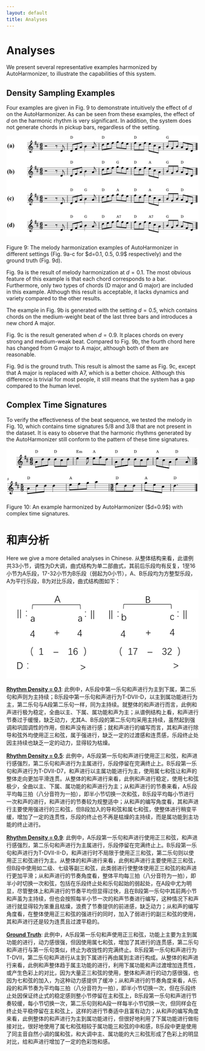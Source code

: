 ```yaml
---
layout: default
title: Analyses
---
```


<script src="https://cdn.mathjax.org/mathjax/latest/MathJax.js?config=TeX-AMS-MML_HTMLorMML" type="text/javascript"></script>
<script type="text/x-mathjax-config">
    MathJax.Hub.Config({
        tex2jax: {
        skipTags: ['script', 'noscript', 'style', 'textarea', 'pre'],
        inlineMath: [['$','$']]
        }
    });
</script>

# Analyses
We present several representative examples harmonized by AutoHarmonizer, to illustrate the capabilities of this system.

## Density Sampling Examples
Four examples are given in Fig. 9 to demonstrate intuitively the effect of $d$ on the AutoHarmonizer. As can be seen from these examples, the effect of $d$ on the harmonic rhythm is very significant. In addition, the system does not generate chords in pickup bars, regardless of the setting.

<center><img src="figs/fig9.png" alt="/fig9" style="zoom:80%"></center>
<br>
Figure 9: The melody harmonization examples of AutoHarmonizer in different settings (Fig. 9a-c for $d=0.1, 0.5, 0.9$ respectively) and the ground truth (Fig. 9d).
<br>

Fig. 9a is the result of melody harmonization at $d=0.1$. The most obvious feature of this example is that each chord corresponds to a bar. Furthermore, only two types of chords (D major and G major) are included in this example. Although this result is acceptable, it lacks dynamics and variety compared to the other results. 

The example in Fig. 9b is generated with the setting $d=0.5$, which contains chords on the medium-weight beat of the last three bars and introduces a new chord A major.

Fig. 9c is the result generated when $d=0.9$. It places chords on every strong and medium-weak beat. Compared to Fig. 9b, the fourth chord here has changed from G major to A major, although both of them are reasonable.

Fig. 9d is the ground truth. This result is almost the same as Fig. 9c, except that A major is replaced with A7, which is a better choice. Although this difference is trivial for most people, it still means that the system has a gap compared to the human level.

## Complex Time Signatures
To verify the effectiveness of the beat sequence, we tested the melody in Fig. 10, which contains time signatures 5/8 and 3/8 that are not present in the dataset. It is easy to observe that the harmonic rhythms generated by the AutoHarmonizer still conform to the pattern of these time signatures.

<center><img src="figs/fig10.png" alt="/fig10" style="zoom:80%"></center>
<br>
Figure 10: An example harmonized by AutoHarmonizer ($d=0.9$) with complex time signatures.
<br>

# 和声分析

Here we give a more detailed analyses in Chinese. 从整体结构来看，此谱例共33小节，调性为D大调，曲式结构为单二部曲式，其前后乐段均有反复，1至16小节为A乐段，17-32小节为B乐段（弱起为0小节），A、B乐段均为方整型乐段，A为平行乐段，B为对比乐段，曲式结构图如下：

<center><img src="figs/analyse.png" alt="/analyse" style="zoom:60%"></center>

**[Rhythm Density = 0.1](pdf/outputs-0.1/jigs51.pdf)**: 此例中，A乐段中第一乐句和声进行为主到下属，第二乐句和声则为主持续；B乐段中第一乐句和声进行为T-DVII-D，以主到属功能进行为主，第二乐句与A段第二乐句一样，同为主持续。就整体的和声进行而言，此例和声进行极为稳定，全曲以主、下属、属功能和声为主；从谱例结构上看，和声进行节奏过于缓慢，缺乏动力，尤其A、B乐段的第二乐句均采用主持续，虽然起到强调和巩固调性的作用，但和声没有进行感；就和声进行的编写而言，其和声进行除导和弦外均使用正三和弦，属于强进行，缺乏一定的过渡感和连贯感，乐段终止处因主持续也缺乏一定的动力，显得较为枯燥。

**[Rhythm Density = 0.5](pdf/outputs-0.5/jigs51.pdf)**: 此例中，A乐段第一乐句和声进行使用正三和弦，和声进行感强烈，第二乐句和声进行为主属进行，乐段停留在完满终止上。B乐段第一乐句和声进行为T-DVII-D7，和声进行以主属功能进行为主，使用属七和弦让和声的整体走向更加平滑连贯。从整体的和声进行来看，此例和声进行稳定，使用七和弦极少，全曲以主、下属、属功能的和声进行为主；从和声进行的节奏来看，A乐段平均每三拍（八分音符为一拍），即半小节切换一次和弦，B乐段平均每小节进行一次和声的进行，和声进行的节奏较为规整适中；从和声的编写角度看，其和声进行主要使用强进行的三和弦，但B段加入的导和弦和属七和弦，使整体进行稍变平缓，增加了一定的连贯性，乐段的终止也不再是枯燥的主持续，而是属功能到主功能的终止进行。

**[Rhythm Density = 0.9](pdf/outputs-0.9/jigs51.pdf)**: 此例中，A乐段第一乐句和声进行使用正三和弦，和声进行感强烈，第二乐句和声进行为主属进行，乐段停留在完满终止上。B乐段第一乐句和声进行为T-DVII-II-D，和声进行时不局限于使用正三和弦，第二乐句则以使用正三和弦进行为主。从整体的和声进行来看，此例和声进行主要使用正三和弦，但B段中使用如二级、七级等副三和弦，此类弱进行使整体使用正三和弦的和声进行更加平滑；从和声进行的节奏角度看，整体平均每三拍（八分音符为一拍），即半小时切换一次和弦，包括在乐段终止处和乐句起始的弱起处，在A段中尤为明显，尽管整体上和声进行的节奏平均但显得过快，且在B段第一乐句中其前两小节和声虽为主持续，但也会按照每半小节一次的和声节奏进行编写，这种情况下和声进行就显得较为笨重且枯燥，浪费了节奏提供的前进感，缺乏动力；从和声的编写角度看，在整体使用正三和弦的强进行的同时，加入了弱进行的副三和弦的使用，其和声进行还是较为连贯且过渡平稳的。

**[Ground Truth](pdf/val/jigs51.pdf)**: 此例中，A乐段第一乐句和声使用正三和弦，功能上主要为主到属功能的进行，动力感很强，但因使用属七和弦，增加了其进行的连贯感，第二乐句和声进行与第一乐句类似，终止为收拢性的完满终止。B乐段第一乐句和声进行为T-DVII，第二乐句和声进行从主到下属进行再由属到主进行构成。从整体的和声进行来看，此例和声整体趋于属主功能的进行，利用下属功能和声过渡增加连贯性，或产生色彩上的对比，因为大量正三和弦的使用，整体和声进行的动力感很强，也因为七和弦的加入，为这种动力感提供了缓冲；从和声进行的节奏角度来看，A乐段的和声节奏为平均每三拍（八分音符为一拍），即半小节切换一次，但在乐段终止处因保证终止式的稳定感则整小节停留在主和弦上，B乐段第一乐句和声进行节奏较缓，每小节切换一次，第二乐句则和A段一样每半小节切换一次，但同样会在终止处平稳停留在主和弦上，这样的进行节奏适中且富有动力；从和声的编写角度来看，此例整体的和声进行为主到属功能进行，但很好地利用了下属功能进行做衔接对比，很好地使用了属七和弦相较于属功能三和弦的中和感，B乐段中更是使用了同主音自然小调的属和弦，和大调中主、属功能的大三和弦形成了色彩上的明显对比，给和声进行增加了一定的色彩饱和感。
